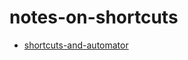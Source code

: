 # notes-on-shortcuts


* [shortcuts-and-automator](https://developer.apple.com/videos/play/wwdc2021/10232/)